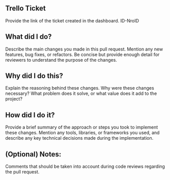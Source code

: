 ## Trello Ticket

Provide the link of the ticket created in the dashboard.
ID-NroID

## What did I do?

Describe the main changes you made in this pull request. Mention any new features, bug fixes, or refactors. Be concise but provide enough detail for reviewers to understand the purpose of the changes.

## Why did I do this?

Explain the reasoning behind these changes. Why were these changes necessary? What problem does it solve, or what value does it add to the project?

## How did I do it?

Provide a brief summary of the approach or steps you took to implement these changes. Mention any tools, libraries, or frameworks you used, and describe any key technical decisions made during the implementation.

## (Optional) Notes:

Comments that should be taken into account during code reviews regarding the pull request.
